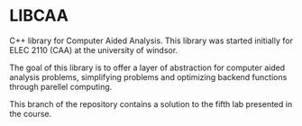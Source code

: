 # LIBCAA

C++ library for Computer Aided Analysis.
This library was started initially for ELEC 2110 (CAA) at the university of windsor.

The goal of this library is to offer a layer of abstraction for computer aided analysis problems,
simplifying problems and optimizing backend functions through parellel computing.

This branch of the repository contains a solution to the fifth lab presented in the course.
